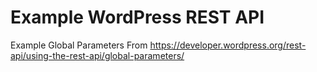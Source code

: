 # Example WordPress REST API
Example Global Parameters From https://developer.wordpress.org/rest-api/using-the-rest-api/global-parameters/
